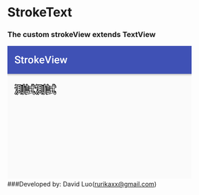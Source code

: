 # StrokeText
### The custom strokeView extends TextView
![Opps! Screen shot has missed](https://github.com/rurikaxx/StrokeText/blob/master/StrokeText.png)
###Developed by:
David Luo(rurikaxx@gmail.com)
